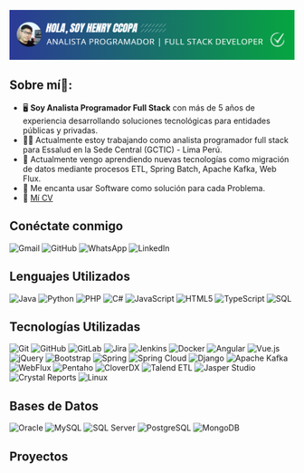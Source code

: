 ![logo](https://github.com/henryccopa/henryccopa/blob/main/2024-12-09_14-20.png)
## Sobre mí🧑:

- 🖥️ **Soy Analista Programador Full Stack** con más de 5 años de experiencia desarrollando soluciones tecnológicas para entidades públicas y privadas.
- 🧑‍💻 Actualmente estoy trabajando como analista programador full stack para Essalud en la Sede Central (GCTIC) - Lima Perú.
- 🌱 Actualmente vengo aprendiendo nuevas tecnologías como migración de datos mediante procesos ETL, Spring Batch, Apache Kafka, Web Flux.
- 🚀 Me encanta usar Software como solución para cada Problema.
- 📝 [Mí CV](https://drive.google.com/file/d/1GX5z2fT4WIJ3CEOFNh-xe8z2DwVTITxz/view?usp=sharing)

## Conéctate conmigo

![Gmail](https://img.shields.io/badge/-Gmail-000000?style=flat&logo=gmail&logoColor=EA4335)
![GitHub](https://img.shields.io/badge/-GitHub-000000?style=flat&logo=github&logoColor=white)
![WhatsApp](https://img.shields.io/badge/-WhatsApp-000000?style=flat&logo=whatsapp&logoColor=25D366)
![LinkedIn](https://img.shields.io/badge/-LinkedIn-000000?style=flat&logo=linkedin&logoColor=0A66C2)


## Lenguajes Utilizados

![Java](https://img.shields.io/badge/-Java-000000?style=flat&logo=Java&logoColor=007396)
![Python](https://img.shields.io/badge/-Python-000000?style=flat&logo=Python)
![PHP](https://img.shields.io/badge/-PHP-000000?style=flat&logo=PHP&logoColor=777BB4)
![C#](https://img.shields.io/badge/-C%23-000000?style=flat&logo=C-Sharp&logoColor=239120)
![JavaScript](https://img.shields.io/badge/-JavaScript-000000?style=flat&logo=JavaScript)
![HTML5](https://img.shields.io/badge/-HTML5-000000?style=flat&logo=HTML5&logoColor=E34F26)
![TypeScript](https://img.shields.io/badge/-TypeScript-000000?style=flat&logo=TypeScript&logoColor=007ACC)
![SQL](https://img.shields.io/badge/-SQL-000000?style=flat&logo=MySQL&logoColor=4479A1)


## Tecnologías Utilizadas

![Git](https://img.shields.io/badge/-Git-000000?style=flat&logo=git&logoColor=F05033)
![GitHub](https://img.shields.io/badge/-GitHub-000000?style=flat&logo=github&logoColor=white)
![GitLab](https://img.shields.io/badge/-GitLab-000000?style=flat&logo=gitlab&logoColor=FC6D26)
![Jira](https://img.shields.io/badge/-Jira-000000?style=flat&logo=jira&logoColor=0052CC)
![Jenkins](https://img.shields.io/badge/-Jenkins-000000?style=flat&logo=jenkins&logoColor=D24939)
![Docker](https://img.shields.io/badge/-Docker-000000?style=flat&logo=docker&logoColor=2496ED)
![Angular](https://img.shields.io/badge/-Angular-000000?style=flat&logo=angular&logoColor=DD0031)
![Vue.js](https://img.shields.io/badge/-Vue.js-000000?style=flat&logo=vue.js&logoColor=4FC08D)
![jQuery](https://img.shields.io/badge/-jQuery-000000?style=flat&logo=jquery&logoColor=0769AD)
![Bootstrap](https://img.shields.io/badge/-Bootstrap-000000?style=flat&logo=bootstrap&logoColor=7952B3)
![Spring](https://img.shields.io/badge/-Spring-000000?style=flat&logo=spring&logoColor=6DB33F)
![Spring Cloud](https://img.shields.io/badge/-Spring%20Cloud-000000?style=flat&logo=spring&logoColor=6DB33F)
![Django](https://img.shields.io/badge/-Django-000000?style=flat&logo=django&logoColor=092E20)
![Apache Kafka](https://img.shields.io/badge/-Apache%20Kafka-000000?style=flat&logo=apache-kafka&logoColor=231F20)
![WebFlux](https://img.shields.io/badge/-WebFlux-000000?style=flat&logo=spring&logoColor=6DB33F)
![Pentaho](https://img.shields.io/badge/-Pentaho-000000?style=flat&logo=pentaho&logoColor=white)
![CloverDX](https://img.shields.io/badge/-CloverDX-000000?style=flat&logo=data&logoColor=white)
![Talend ETL](https://img.shields.io/badge/-Talend%20ETL-000000?style=flat&logo=talend&logoColor=white)
![Jasper Studio](https://img.shields.io/badge/-Jasper%20Studio-000000?style=flat&logo=jasper&logoColor=white)
![Crystal Reports](https://img.shields.io/badge/-Crystal%20Reports-000000?style=flat&logo=business-intelligence&logoColor=white)
![Linux](https://img.shields.io/badge/-Linux-000000?style=flat&logo=linux&logoColor=FCC624)

## Bases de Datos

![Oracle](https://img.shields.io/badge/-Oracle-000000?style=flat&logo=oracle&logoColor=F80000)
![MySQL](https://img.shields.io/badge/-MySQL-000000?style=flat&logo=mysql&logoColor=4479A1)
![SQL Server](https://img.shields.io/badge/-SQL%20Server-000000?style=flat&logo=microsoft-sql-server&logoColor=CC2927)
![PostgreSQL](https://img.shields.io/badge/-PostgreSQL-000000?style=flat&logo=postgresql&logoColor=336791)
![MongoDB](https://img.shields.io/badge/-MongoDB-000000?style=flat&logo=mongodb&logoColor=47A248)

## Proyectos

